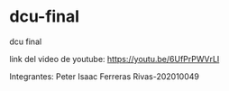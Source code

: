 # dcu-final
dcu final

link del video de youtube:
https://youtu.be/6UfPrPWVrLI

Integrantes:
Peter Isaac Ferreras Rivas-202010049
